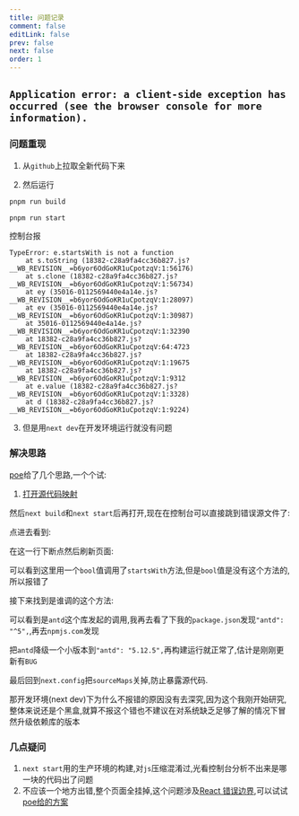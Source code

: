 ```yaml
---
title: 问题记录
comment: false
editLink: false
prev: false
next: false
order: 1
---
```



## `Application error: a client-side exception has occurred (see the browser console for more information).`

### 问题重现

1. 从`github`上拉取全新代码下来

2. 然后运行

```bash
pnpm run build

pnpm run start
```
<script setup lang="ts">
const images1 = [{src:'https://cdn.jsdelivr.net/gh/hhypygy/images@master/20231231/image.7g07j2g47f00.webp',alt:''}]
const images2 = [{src:'https://cdn.jsdelivr.net/gh/hhypygy/images@master/20231231/image.7g5fed349sk0.webp',alt:''}]
const images3 = [{src:'https://cdn.jsdelivr.net/gh/hhypygy/images@master/20231231/img.61riuxesej00.webp',alt:''}]
const images4 = [{src:'https://cdn.jsdelivr.net/gh/hhypygy/images@master/20231231/image.6agxnhjm9800.webp',alt:''}]
const images5 = [{src:'https://cdn.jsdelivr.net/gh/hhypygy/images@master/20231231/image.74ge8s9rl4k0.webp',alt:''}]
const images6 = [{src:'https://cdn.jsdelivr.net/gh/hhypygy/images@master/20231231/image.4bb3jflv3u80.webp',alt:''}]
const images7 = [{src:'https://cdn.jsdelivr.net/gh/hhypygy/images@master/20231231/image.4wg4k3fmkuu0.webp',alt:''}]

</script>
<ImageRenderer :value="images1" width="1000" height="500" />

控制台报

```text
TypeError: e.startsWith is not a function
    at s.toString (18382-c28a9fa4cc36b827.js?__WB_REVISION__=b6yor6OdGoKR1uCpotzqV:1:56176)
    at s.clone (18382-c28a9fa4cc36b827.js?__WB_REVISION__=b6yor6OdGoKR1uCpotzqV:1:56734)
    at ey (35016-0112569440e4a14e.js?__WB_REVISION__=b6yor6OdGoKR1uCpotzqV:1:28097)
    at ev (35016-0112569440e4a14e.js?__WB_REVISION__=b6yor6OdGoKR1uCpotzqV:1:30987)
    at 35016-0112569440e4a14e.js?__WB_REVISION__=b6yor6OdGoKR1uCpotzqV:1:32390
    at 18382-c28a9fa4cc36b827.js?__WB_REVISION__=b6yor6OdGoKR1uCpotzqV:64:4723
    at 18382-c28a9fa4cc36b827.js?__WB_REVISION__=b6yor6OdGoKR1uCpotzqV:1:19675
    at 18382-c28a9fa4cc36b827.js?__WB_REVISION__=b6yor6OdGoKR1uCpotzqV:1:9312
    at e.value (18382-c28a9fa4cc36b827.js?__WB_REVISION__=b6yor6OdGoKR1uCpotzqV:1:3328)
    at d (18382-c28a9fa4cc36b827.js?__WB_REVISION__=b6yor6OdGoKR1uCpotzqV:1:9224)
```

3. 但是用`next dev`在开发环境运行就没有问题

<ImageRenderer :value="images2" width="1000" height="500" />

### 解决思路

[poe](https://poe.com/s/fKlQNJwp9pRRCemaZbxY)给了几个思路,一个个试:

1. [打开源代码映射](https://poe.com/s/eiQW2pAGs6Gt7WRefTsj)

然后`next build`和`next start`后再打开,现在在控制台可以直接跳到错误源文件了:

<ImageRenderer :value="images3" width="600" height="200" />

点进去看到:

<ImageRenderer :value="images4" width="1000" height="400" />

在这一行下断点然后刷新页面:

<ImageRenderer :value="images5" width="1000" height="200" />

可以看到这里用一个`bool`值调用了`startsWith`方法,但是`bool`值是没有这个方法的,所以报错了

接下来找到是谁调的这个方法:

<ImageRenderer :value="images6" width="1000" height="200" />

可以看到是`antd`这个库发起的调用,我再去看了下我的`package.json`发现`"antd": "^5",`,再去`npmjs.com`发现

<ImageRenderer :value="images7" width="1000" height="200" />

把`antd`降级一个小版本到`"antd": "5.12.5",`再构建运行就正常了,估计是刚刚更新有`BUG`

最后回到`next.config`把`sourceMaps`关掉,防止暴露源代码.

那开发环境(next dev)下为什么不报错的原因没有去深究,因为这个我刚开始研究,整体来说还是个黑盒,就算不报这个错也不建议在对系统缺乏足够了解的情况下冒然升级依赖库的版本

### 几点疑问

1. `next start`用的生产环境的构建,对`js`压缩混淆过,光看控制台分析不出来是哪一块的代码出了问题
2. 不应该一个地方出错,整个页面全挂掉,这个问题涉及[React 错误边界](https://nextjs.org/docs/advanced-features/error-handling#handling-client-errors),可以试试[poe给的方案](https://poe.com/s/Fw4g2oPfBYbFowJtw23H)
